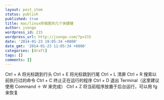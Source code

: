 ```yaml
---
layout: post_item
status: publish
published: true
title: mac/linux终端里的几个快捷键
author: jsongo
wordpress_id: 215
wordpress_url: http://jsongo.com/?p=215
date: '2014-01-23 19:05:34 +0800'
date_gmt: '2014-01-23 11:05:34 +0800'
categories: [draft]
tags: []
comments: []
---
```

Ctrl + A 将光标跳到行头 
Ctrl + E 将光标跳到行尾 
Ctrl + L 清屏 
Ctrl + R 搜索以前执行过的命令 
Ctrl + C 终止正在运行的程序 
Ctrl + D 退出 Terminal（这里建议使用 Command ＋ W 来完成） 
Ctrl + Z 将当前程序放置于后台运行，可以用 fg 来恢复
